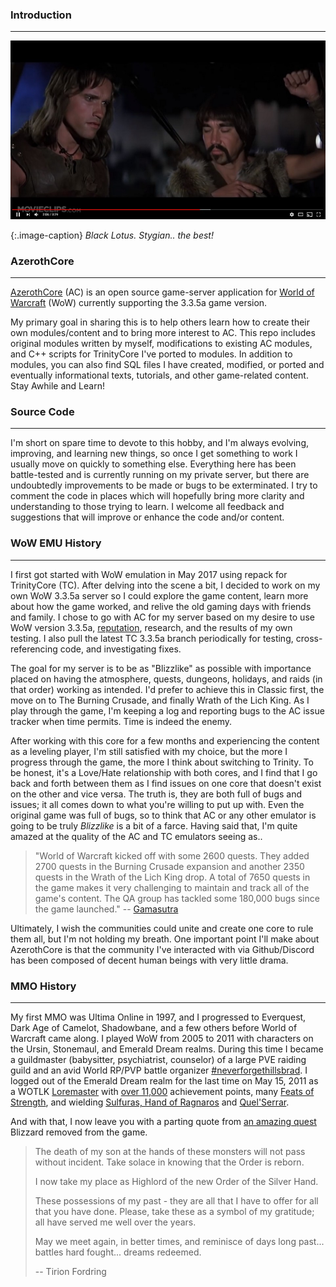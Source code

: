 ### Introduction ###
------------------------------------------------------------------------------------------------------------------
[![Black Lotus. Stygian.. the best!](/assets/img/avatar/960-stygianthebest.jpg)](https://www.youtube.com/watch?v=fERCwTTOU3M&feature=youtu.be&t=126 "Black Lotus. Stygian.. the best!")

{:.image-caption}
*Black Lotus. Stygian.. the best!*


### AzerothCore ###
------------------------------------------------------------------------------------------------------------------
[AzerothCore](http://www.azerothcore.org/) (AC) is an open source game-server application for [World of Warcraft](https://worldofwarcraft.com/en-us/) (WoW) currently supporting the 3.3.5a game version.

My primary goal in sharing this is to help others learn how to create their own modules/content and to bring more interest to AC. This repo includes original modules written by myself, modifications to existing AC modules, and C++ scripts for TrinityCore I've ported to modules. In addition to modules, you can also find SQL files I have created, modified, or ported and eventually informational texts, tutorials, and other game-related content. Stay Awhile and Learn!
 
### Source Code ###
------------------------------------------------------------------------------------------------------------------
I'm short on spare time to devote to this hobby, and I'm always evolving, improving, and learning new things, so once I get something to work I usually move on quickly to something else. Everything here has been battle-tested and is currently running on my private server, but there are undoubtedly improvements to be made or bugs to be exterminated. I try to comment the code in places which will hopefully bring more clarity and understanding to those trying to learn. I welcome all feedback and suggestions that will improve or enhance the code and/or content.

### WoW EMU History ###
------------------------------------------------------------------------------------------------------------------
I first got started with WoW emulation in May 2017 using repack for TrinityCore (TC). After delving into the scene a bit, I decided to work on my own WoW 3.3.5a server so I could explore the game content, learn more about how the game worked, and relive the old gaming days with friends and family. I chose to go with AC for my server based on my desire to use WoW version 3.3.5a, [reputation](http://www.azerothcore.org/pages/sunwell.pl/), research, and the results of my own testing. I also pull the latest TC 3.3.5a branch periodically for testing, cross-referencing code, and investigating fixes.

The goal for my server is to be as "Blizzlike" as possible with importance placed on having the atmosphere, quests, dungeons, holidays, and raids (in that order) working as intended. I'd prefer to achieve this in Classic first, the move on to The Burning Crusade, and finally Wrath of the Lich King. As I play through the game, I'm keeping a log and reporting bugs to the AC issue tracker when time permits. Time is indeed the enemy.

After working with this core for a few months and experiencing the content as a leveling player, I'm still satisfied with my choice, but the more I progress through the game, the more I think about switching to Trinity. To be honest, it's a Love/Hate relationship with both cores, and I find that I go back and forth between them as I find issues on one core that doesn't exist on the other and vice versa. The truth is, they are both full of bugs and issues; it all comes down to what you're willing to put up with. Even the original game was full of bugs, so to think that AC or any other emulator is going to be truly _Blizzlike_ is a bit of a farce. Having said that, I'm quite amazed at the quality of the AC and TC emulators seeing as..

>"World of Warcraft kicked off with some 2600 quests. They added 2700 quests in the Burning Crusade expansion and another 2350 quests in the Wrath of the Lich King drop. A total of 7650 quests in the game makes it very challenging to maintain and track all of the game's content. The QA group has tackled some 180,000 bugs since the game launched." -- [Gamasutra](https://www.gamasutra.com/view/news/116251/GDC_Austin_An_Inside_Look_At_The_Universe_Of_Warcraft.php)

Ultimately, I wish the communities could unite and create one core to rule them all, but I'm not holding my breath. One important point I'll make about AzerothCore is that the community I've interacted with via Github/Discord has been composed of decent human beings with very little drama.

### MMO History ###
------------------------------------------------------------------------------------------------------------------
My first MMO was Ultima Online in 1997, and I progressed to Everquest, Dark Age of Camelot, Shadowbane, and a few others before World of Warcraft came along. I played WoW from 2005 to 2011 with characters on the Ursin, Stonemaul, and Emerald Dream realms. During this time I became a guildmaster (babysitter, psychiatrist, counselor) of a large PVE raiding guild and an avid World RP/PVP battle organizer [#neverforgethillsbrad](#neverforgethillsbrad). I logged out of the Emerald Dream realm for the last time on May 15, 2011 as a WOTLK [Loremaster](http://wowwiki.wikia.com/wiki/The_Loremaster) with [over 11,000](http://www.wowhead.com/achievement=4496/its-over-nine-thousand) achievement points, many [Feats of Strength](http://wowwiki.wikia.com/wiki/Feats_of_Strength_achievements), and wielding [Sulfuras, Hand of Ragnaros](http://www.wowhead.com/item=17182/sulfuras-hand-of-ragnaros) and [Quel'Serrar](http://www.wowhead.com/item=18348/quelserrar).

And with that, I now leave you with a parting quote from [an amazing quest](http://www.wowhead.com/quest=5944/in-dreams "In Dreams") Blizzard removed from the game.

>The death of my son at the hands of these monsters will not pass without incident. Take solace in knowing that the Order is reborn.
>
>I now take my place as Highlord of the new Order of the Silver Hand.
>
>These possessions of my past - they are all that I have to offer for all that you have done. Please, take these as a symbol of my gratitude; all have served me well over the years.
>
>May we meet again, in better times, and reminisce of days long past... battles hard fought... dreams redeemed.
>
> -- Tirion Fordring